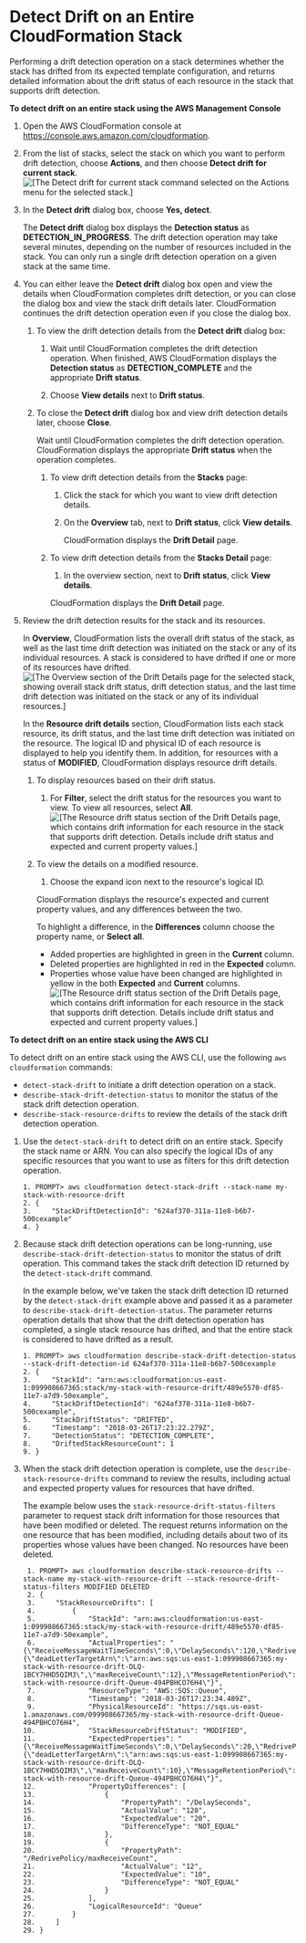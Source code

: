 # Detect Drift on an Entire CloudFormation Stack<a name="detect-drift-stack"></a>

Performing a drift detection operation on a stack determines whether the stack has drifted from its expected template configuration, and returns detailed information about the drift status of each resource in the stack that supports drift detection\.

**To detect drift on an entire stack using the AWS Management Console**

1. Open the AWS CloudFormation console at [https://console\.aws\.amazon\.com/cloudformation](https://console.aws.amazon.com/cloudformation/)\.

1. From the list of stacks, select the stack on which you want to perform drift detection, choose **Actions**, and then choose **Detect drift for current stack**\.
![\[The Detect drift for current stack command selected on the Actions menu for the selected stack.\]](http://docs.aws.amazon.com/AWSCloudFormation/latest/UserGuide/images/console-stacks-actions-detect-drift.png)

1. In the **Detect drift** dialog box, choose **Yes, detect**\.

   The **Detect drift** dialog box displays the **Detection status** as **DETECTION\_IN\_PROGRESS**\. The drift detection operation may take several minutes, depending on the number of resources included in the stack\. You can only run a single drift detection operation on a given stack at the same time\.

1. You can either leave the **Detect drift** dialog box open and view the details when CloudFormation completes drift detection, or you can close the dialog box and view the stack drift details later\. CloudFormation continues the drift detection operation even if you close the dialog box\.

   1. To view the drift detection details from the **Detect drift** dialog box:

      1. Wait until CloudFormation completes the drift detection operation\. When finished, AWS CloudFormation displays the **Detection status** as **DETECTION\_COMPLETE** and the appropriate **Drift status**\.

      1. Choose **View details** next to **Drift status**\.

   1. To close the **Detect drift** dialog box and view drift detection details later, choose **Close**\.

      Wait until CloudFormation completes the drift detection operation\. CloudFormation displays the appropriate **Drift status** when the operation completes\.

      1. To view drift detection details from the **Stacks** page:

         1. Click the stack for which you want to view drift detection details\.

         1. On the **Overview** tab, next to **Drift status**, click **View details**\.

            CloudFormation displays the **Drift Detail** page\.

      1. To view drift detection details from the **Stacks Detail** page:

         1. In the overview section, next to **Drift status**, click **View details**\.

           CloudFormation displays the **Drift Detail** page\.

1. Review the drift detection results for the stack and its resources\.

   In **Overview**, CloudFormation lists the overall drift status of the stack, as well as the last time drift detection was initiated on the stack or any of its individual resources\. A stack is considered to have drifted if one or more of its resources have drifted\.
![\[The Overview section of the Drift Details page for the selected stack, showing overall stack drift status, drift detection status, and the last time drift detection was initiated on the stack or any of its individual resources.\]](http://docs.aws.amazon.com/AWSCloudFormation/latest/UserGuide/images/console-stacks-drifts-overview.png)

   In the **Resource drift details** section, CloudFormation lists each stack resource, its drift status, and the last time drift detection was initiated on the resource\. The logical ID and physical ID of each resource is displayed to help you identify them\. In addition, for resources with a status of **MODIFIED**, CloudFormation displays resource drift details\.

   1. To display resources based on their drift status\.

      1. For **Filter**, select the drift status for the resources you want to view\. To view all resources, select **All**\.
![\[The Resource drift status section of the Drift Details page, which contains drift information for each resource in the stack that supports drift detection. Details include drift status and expected and current property values.\]](http://docs.aws.amazon.com/AWSCloudFormation/latest/UserGuide/images/console-stacks-drifts-resource-drift-status-filter.png)

   1. To view the details on a modified resource\.

      1. Choose the expand icon next to the resource's logical ID\.

        CloudFormation displays the resource's expected and current property values, and any differences between the two\.

        To highlight a difference, in the **Differences** column choose the property name, or **Select all**\.
        + Added properties are highlighted in green in the **Current** column\.
        + Deleted properties are highlighted in red in the **Expected** column\.
        + Properties whose value have been changed are highlighted in yellow in the both **Expected** and **Current** columns\.
![\[The Resource drift status section of the Drift Details page, which contains drift information for each resource in the stack that supports drift detection. Details include drift status and expected and current property values.\]](http://docs.aws.amazon.com/AWSCloudFormation/latest/UserGuide/images/console-stacks-drifts-drift-details-differences.png)

**To detect drift on an entire stack using the AWS CLI**

To detect drift on an entire stack using the AWS CLI, use the following `aws cloudformation` commands:
+ `detect-stack-drift` to initiate a drift detection operation on a stack\.
+ `describe-stack-drift-detection-status` to monitor the status of the stack drift detection operation\.
+ `describe-stack-resource-drifts` to review the details of the stack drift detection operation\.

1. Use the `detect-stack-drift` to detect drift on an entire stack\. Specify the stack name or ARN\. You can also specify the logical IDs of any specific resources that you want to use as filters for this drift detection operation\.

   ```
   1. PROMPT> aws cloudformation detect-stack-drift --stack-name my-stack-with-resource-drift
   2. {
   3.     "StackDriftDetectionId": "624af370-311a-11e8-b6b7-500cexample"
   4. }
   ```

1. Because stack drift detection operations can be long\-running, use `describe-stack-drift-detection-status` to monitor the status of drift operation\. This command takes the stack drift detection ID returned by the `detect-stack-drift` command\.

   In the example below, we've taken the stack drift detection ID returned by the `detect-stack-drift` example above and passed it as a parameter to `describe-stack-drift-detection-status`\. The parameter returns operation details that show that the drift detection operation has completed, a single stack resource has drifted, and that the entire stack is considered to have drifted as a result\.

   ```
   1. PROMPT> aws cloudformation describe-stack-drift-detection-status --stack-drift-detection-id 624af370-311a-11e8-b6b7-500cexample
   2. {
   3.     "StackId": "arn:aws:cloudformation:us-east-1:099908667365:stack/my-stack-with-resource-drift/489e5570-df85-11e7-a7d9-50example",
   4.     "StackDriftDetectionId": "624af370-311a-11e8-b6b7-500cexample",
   5.     "StackDriftStatus": "DRIFTED",
   6.     "Timestamp": "2018-03-26T17:23:22.279Z",
   7.     "DetectionStatus": "DETECTION_COMPLETE",
   8.     "DriftedStackResourceCount": 1
   9. }
   ```

1. When the stack drift detection operation is complete, use the `describe-stack-resource-drifts` command to review the results, including actual and expected property values for resources that have drifted\.

   The example below uses the `stack-resource-drift-status-filters` parameter to request stack drift information for those resources that have been modified or deleted\. The request returns information on the one resource that has been modified, including details about two of its properties whose values have been changed\. No resources have been deleted\.

   ```
    1. PROMPT> aws cloudformation describe-stack-resource-drifts --stack-name my-stack-with-resource-drift --stack-resource-drift-status-filters MODIFIED DELETED
    2. {
    3.     "StackResourceDrifts": [
    4.         {
    5.             "StackId": "arn:aws:cloudformation:us-east-1:099908667365:stack/my-stack-with-resource-drift/489e5570-df85-11e7-a7d9-50example",
    6.             "ActualProperties": "{\"ReceiveMessageWaitTimeSeconds\":0,\"DelaySeconds\":120,\"RedrivePolicy\":{\"deadLetterTargetArn\":\"arn:aws:sqs:us-east-1:099908667365:my-stack-with-resource-drift-DLQ-1BCY7HHD5QIM3\",\"maxReceiveCount\":12},\"MessageRetentionPeriod\":345600,\"MaximumMessageSize\":262144,\"VisibilityTimeout\":60,\"QueueName\":\"my-stack-with-resource-drift-Queue-494PBHCO76H4\"}",
    7.             "ResourceType": "AWS::SQS::Queue",
    8.             "Timestamp": "2018-03-26T17:23:34.489Z",
    9.             "PhysicalResourceId": "https://sqs.us-east-1.amazonaws.com/099908667365/my-stack-with-resource-drift-Queue-494PBHCO76H4",
   10.             "StackResourceDriftStatus": "MODIFIED",
   11.             "ExpectedProperties": "{\"ReceiveMessageWaitTimeSeconds\":0,\"DelaySeconds\":20,\"RedrivePolicy\":{\"deadLetterTargetArn\":\"arn:aws:sqs:us-east-1:099908667365:my-stack-with-resource-drift-DLQ-1BCY7HHD5QIM3\",\"maxReceiveCount\":10},\"MessageRetentionPeriod\":345600,\"MaximumMessageSize\":262144,\"VisibilityTimeout\":60,\"QueueName\":\"my-stack-with-resource-drift-Queue-494PBHCO76H4\"}",
   12.             "PropertyDifferences": [
   13.                 {
   14.                     "PropertyPath": "/DelaySeconds",
   15.                     "ActualValue": "120",
   16.                     "ExpectedValue": "20",
   17.                     "DifferenceType": "NOT_EQUAL"
   18.                 },
   19.                 {
   20.                     "PropertyPath": "/RedrivePolicy/maxReceiveCount",
   21.                     "ActualValue": "12",
   22.                     "ExpectedValue": "10",
   23.                     "DifferenceType": "NOT_EQUAL"
   24.                 }
   25.             ],
   26.             "LogicalResourceId": "Queue"
   27.         }
   28.     ]
   29. }
   ```
